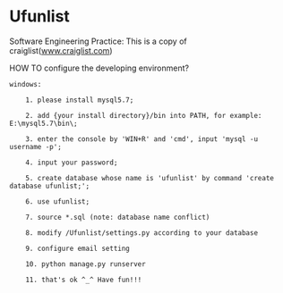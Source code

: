 # Ufunlist
Software Engineering Practice: This is a copy of craiglist(www.craiglist.com)

HOW TO configure the developing environment?

    windows:

        1. please install mysql5.7;

        2. add {your install directory}/bin into PATH, for example: E:\mysql5.7\bin\;

        3. enter the console by 'WIN+R' and 'cmd', input 'mysql -u username -p';

        4. input your password;

        5. create database whose name is 'ufunlist' by command 'create database ufunlist;';

        6. use ufunlist;

        7. source *.sql (note: database name conflict)

        8. modify /Ufunlist/settings.py according to your database

        9. configure email setting

        10. python manage.py runserver

        11. that's ok ^_^ Have fun!!!

